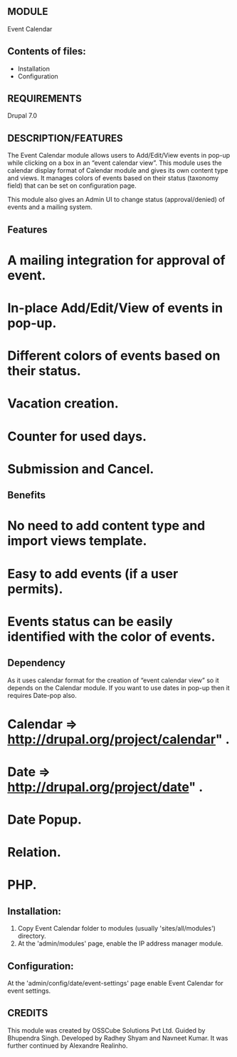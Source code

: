 MODULE
------
Event Calendar

Contents of files:
------------------

  * Installation
  * Configuration


REQUIREMENTS
------------
Drupal 7.0


DESCRIPTION/FEATURES
--------------------

  The Event Calendar module allows users to Add/Edit/View events in pop-up while
  clicking on a box in an “event calendar view”. This module uses the calendar
  display format of Calendar module and gives its own content type and views.
  It manages colors of events based on their status (taxonomy field) that can
  be set on configuration page.
 
  This module also gives an Admin UI to change status (approval/denied) of
  events and a mailing system.

 
Features
----------

 # A mailing integration for approval of event.
 # In-place Add/Edit/View of events in pop-up.
 # Different colors of events based on their status.
 # Vacation creation.
 # Counter for used days.
 # Submission and Cancel.
 
 
Benefits
----------

 # No need to add content type and import views template.
 # Easy to add events (if a user permits).
 # Events status can be easily identified with the color of events.


Dependency
----------
  As it uses calendar format for the creation of “event calendar view” so it
  depends on the Calendar module. If you want to use dates in pop-up then it
  requires Date-pop also.
  
  # Calendar => http://drupal.org/project/calendar" .
  # Date => http://drupal.org/project/date" .
  # Date Popup.
  # Relation.
  # PHP.


Installation:
-------------
1. Copy Event Calendar folder to modules (usually 'sites/all/modules')
   directory.
2. At the 'admin/modules' page, enable the IP address manager module.


Configuration:
--------------
At the 'admin/config/date/event-settings' page enable Event Calendar
for event settings.


CREDITS
--------

This module was created by OSSCube Solutions Pvt Ltd. 
Guided by Bhupendra Singh. 
Developed by Radhey Shyam and Navneet Kumar. 
It was further continued by Alexandre Realinho.
